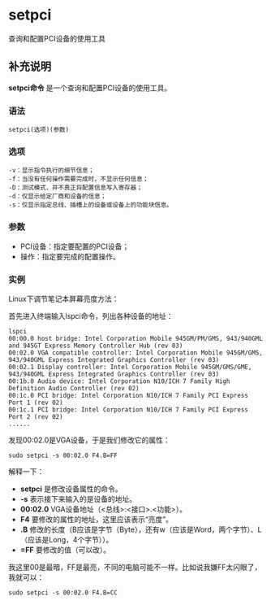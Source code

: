 # setpci

查询和配置PCI设备的使用工具

## 补充说明

**setpci命令** 是一个查询和配置PCI设备的使用工具。

### 语法

```text
setpci(选项)(参数)
```

### 选项

```text
-v：显示指令执行的细节信息；
-f：当没有任何操作需要完成时，不显示任何信息；
-D：测试模式，并不真正将配置信息写入寄存器；
-d：仅显示给定厂商和设备的信息；
-s：仅显示指定总线、插槽上的设备或设备上的功能块信息。
```

### 参数

* PCI设备：指定要配置的PCI设备；
* 操作：指定要完成的配置操作。

### 实例

Linux下调节笔记本屏幕亮度方法：

首先进入终端输入lspci命令，列出各种设备的地址：

```text
lspci
00:00.0 host bridge: Intel Corporation Mobile 945GM/PM/GMS, 943/940GML and 945GT Express Memory Controller Hub (rev 03)
00:02.0 VGA compatible controller: Intel Corporation Mobile 945GM/GMS, 943/940GML Express Integrated Graphics Controller (rev 03)
00:02.1 Display controller: Intel Corporation Mobile 945GM/GMS/GME, 943/940GML Express Integrated Graphics Controller (rev 03)
00:1b.0 Audio device: Intel Corporation N10/ICH 7 Family High Definition Audio Controller (rev 02)
00:1c.0 PCI bridge: Intel Corporation N10/ICH 7 Family PCI Express Port 1 (rev 02)
00:1c.1 PCI bridge: Intel Corporation N10/ICH 7 Family PCI Express Port 2 (rev 02)
......
```

发现00:02.0是VGA设备，于是我们修改它的属性：

```text
sudo setpci -s 00:02.0 F4.B=FF
```

解释一下：

* **setpci**  是修改设备属性的命令。
* **-s**  表示接下来输入的是设备的地址。
* **00:02.0**  VGA设备地址（&lt;总线&gt;:&lt;接口&gt;.&lt;功能&gt;）。
* **F4**  要修改的属性的地址，这里应该表示“亮度”。
* **.B**  修改的长度（B应该是字节（Byte），还有w（应该是Word，两个字节）、L（应该是Long，4个字节））。
* **=FF**  要修改的值（可以改）。

我这里00是最暗，FF是最亮，不同的电脑可能不一样。比如说我嫌FF太闪眼了，我就可以：

```text
sudo setpci -s 00:02.0 F4.B=CC
```

